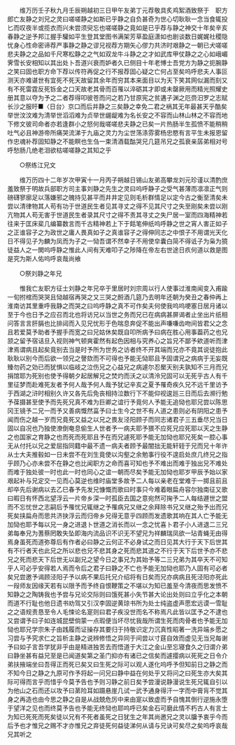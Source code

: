 <!-- { "loadSidebar": true } -->
　　维万历壬子秋九月壬辰朔越初三日甲午友弟丁元荐敬具炙鸡絮酒致祭于　职方郎亡友静之刘兄之灵曰嗟嗟静之如斯已乎静之自负甚奇为世心切耿耿一念当食辄投匕而叹夜半或揽衣而兴未尝须臾忘也嗟嗟静之竟如是已乎荐与静之神交十年矣辛亥春静之逆予邦江握手驩如平生登其堂图书满架芳草盈庭潇如也剧谈数日娓娓社稷隐忧身心性命密谛荐严事静之静之谬兄视荐方期矢心僇力共济时艰静之一朝已犬嗟嗟悲夫静之之品如千尺寒松静之之气如双龙牛斗静之之才如武库甲仗静之之心如峨嵋霁雪长安相知以其出处卜吾道兴衰而妒者久已侧目十年老愽士吾党方为静之扼腕静之笑曰固也职方命下荐以传符再促之行不报荐固心疑之亡何占至矣呜呼悲夫人事叵测天亦难谌世有宜死不死天故留其余年而穷其本来面目以为天下笑其网似漏而刻又有不死雷霆反死铄金之口天故老其骨而百罹以淬砺其才即或未罄厥用而精光照耀史册其意以夺为予之二者荐得叩彼苍而问之若乃甘原宪之贫遘子渊之厄赍汨罗之志赋长沙之服旴■〈日台〉京口而后并静之三矣静之幸免二君之祸其无年最甚天乎酷矣举世汶汶难为清举世滔滔难为贞举世龌龊难为名长安之不容而山林山林之不容而地下修文彼司命者亦若逢群小之怒何哉嗟嗟悲夫静之已矣一片热肠半生孤愤不能稍稍吐气必且神游帝所痛哭流涕于九庙之灵力为尘世荡涤雰雾杨忠愍有言平生未报恩留作忠魂补荐固知静之不能瞑也生刍一束清酒载酤哭兄几筵吊兄之孤衰亲孱弟相对号呼愁肠几绝老泪欲枯嗟嗟静之其知之乎 

　　○祭练江兄文 

　　维万历四十二年岁次甲寅十一月丙子朔越日锡山友弟高攀龙刘元珍谨以清酌庶羞致祭于明故兵部职方司主事刘静之先生之灵曰呜呼静子之受气甚薄而凛凛正气则磅礴寥廓足以落嫌邪之魄持见甚平而井井定见则毛析群情足以定今古之衡至清矣未尝以清律物其人苟有功于世道民生者见其寻丈之得不见其尺寸之失至刚矣未尝以刚亢物其人苟无害于世道民生者录其尺寸之得不责其寻丈之失尸居一室而四海精神若往来于匡床棐几编纂数言而千古精神若上下于餂笔伸纸呜呼静之世之宵人害正如子之正谁容子之为政世之庸人畏真如子之真谁容子之得伸同志之中恨子不用谓光天化日不得见子为麟为凤而为子之一恸吾谓不然幸子不用使皁囊白简不得诋子为枭为獍徒益人之一閧呜呼静之惟此人间有天难叩子之陟降在帝左右世途日疚何道以救是图是究为斯人佑呜呼哀哉尚飨 

　　○祭刘静之年兄 

　　惟我亡友职方征士刘静之年兄卒于里居时刘宗周以行人使事过淮南闻变入甫踰一旬拊棺而哭哭且恸越宿再哭之又三哭之酹酒几筵乃去明年还朝为癸丑之春仲再上淮南访其里重呼我静之而哭之曰呜呼静之真不可作矣夫何使我呜呜哽塞日居月诸以至于今也日予之应召而北也将访兄以当世之务而兄已在病病甚屏谒者止坐出片纸相问答言言肝膈也比排闼而入见兄忧形于色喘息奔促不能出声嗛嗛齿吻间皆君父之念且若爱莫予助者予握手而宽之曰兄姑休矣既自叩所病予曰病在胜心用事葢药之也兄颔之留予宿诘旦入视则神气顿爽霍然有起色因相与究养心之旨兄不鄙予欸道听而津津焉谓病且起矣竟别去当是时予所为世务之访者终不开其端而兄亦不竟其说徒抱此耿耿以别今而后欲一领兄之謦欬而不可得也予能无恸耶且予固谓兄之病病于无妄既臻勿药之効已而犹惧以临岐之泣伤兄之心益兄之病遽尔忍檿天别夫孰知不三月而兄捐馆耶为死别也使予得朝夕起居解兄之焚灼而沃之以清泠兄固可以无死乎古人有千里征梦而赴难死友者予何人哉予何人哉予犹记辛亥之夏予罹奇疾久兄不远千里访予于西湖之浒时相别久许又各先后免丧相持泣数行下不能仰视逡廵三日而后去濒行勉予葆摄甚至使予而先死兄真不难为巨卿之谊行予竟何人予能无追恸也耶兄尝以陈思冈王镜予二兄一而予又善病慨然畗予曰士生今之世不有人道之患则必有阴阳之患予闻而伤之越一岁而兄竟死又益之以兄之畏友泾阳顾子而同志诸君子三五垂尽兄当日固以自况也乃独使潦倒奄息偷生人世者予一病夫耶予猥不应死兄应死耶以天之生静之也国家之育静之也而死而死耶且予在而兄遽死耶予能无加恸也耶兄死矣一腔心事无从付托以兄之爱屈指同籍中最不遗一病夫者顾予最闇拙无能轩轾于兄而兄十年许从士大夫推毂如一日未尝不在刘生竟使以沟壑之余勉事行役不遑启处庶几终兄之指乎顾乃心亦未尝不在静之也比闻职方之命而喜可知也予不难出而难于独出兄不难处而难于独处彼一时也此一时也同心之谊一朝而尽矣予能无加恸也耶岁甲辰予始以家艰起补与兄定交一见而心莫逆也维时庙堂多故予二人每以亲老在堂难于一掷且前且却卒先后谢病以去乙巳春予先发兄慷慨而歌曰时事只今难着眼扁舟容尔独南征又歌曰暇日有怀西北望浮云一片帝乡深一时孤臣去国之意宛然可掬予二人每结遯世之盟而不忘忧世之志嗣后予罹忧兄辄继之予罹病兄又继之余拜除书兄又继之殆予出而兄死矣挟扁舟而思共济抉浮云而归帝乡兄得无意乎四顾而发遗歌其响在其人亡予能无加恸也耶予每以兄一身之进退卜世道之消长而以一念之忧喜卜君子小人进退二三兄弟每奉兄为蓍蔡罔敢失坠即海内流品识不识无不望兄为祥麟瑞凤欲一玷青蝇无由得焉身虽死而道弥尊后有作者必曰静之云何正不必身试之而日见其大行于天下后世其有不行者天也此兄之所以悲也兄不悲其身之死而悲其道之不行于天下后世予亦不悲兄之死而悲天下后世无以副兄之望今日之事兄为其始予等二三兄弟为其卒天不可知乎人可必乎安得若人焉而令后之君子曰静之不亡也予能无加恸也耶乃人固有可必者矣兄尝邀予谒顾泾阳子予以病不果后托兄介绍将有日矣而兄亦病病且死泾阳亦死此一叚师友因缘天若有以限予而予终自恨鞭策之不堪以为知已羞至今清夜而思发愤不知静之之陶铸我也予尝与兄论交际则曰饿死甚小失节甚大论出处则曰立乎化之本朝而道不行耻也他日遗书劝驾又引汉李固逆黄琼书所为处士纯盗虚声愿宏远谟一雪耻之之语规责恳至令人毛悚论名寔则曰君子疾没世而名不称焉凡此皆以匡予之不逮也又尝谓予曰子如连城昆壁倘蒙一点瑕便当坏尽忧我哉所谓生死而肉骨者也予能无加恸也耶兄学宗朱子由践履而证操存其要归于持敬识定力沉真性昭著一洗异端乡愿之习尝与予究求仁之旨析主静之说辨修悟之异同于间尝以寸莛自效而虚见无当兄每谢予曰如子言吾学犹非乎由是精进独苦去而悟道于大江之金山至忘寝食久之归谓介弟曰静坐甚有益兄至是已闻道矣第之圣门抑亦有诸已之信矣而遽撄病以死死之日令介弟扶掖端坐曰吾得正而死已矣又曰生死之际可以观人遂化呜呼予但知前日之静之而不知今日之静之九原可作予将起一问兄曰静中益在何处乎又将问之曰死生亦大矣其际可得而言乎而惜乎今莫予告也予则习静之前日矣予尝漫说静漫说生死兄辄自引以为他山之石而还以攻予曰苐险耳如蹑悬崖几试一武予通身得汗一字而中膏肓不觉其身之再造也由今思之静之自是从战兢危厉中来由寔以致虚而予自愧其倒行逆施永堕于望洋之见也而终莫予告也予能无终恸也耶呜呼已矣金石可磨此情不朽古人有言士为知已死死而死矣徒以兄有不死者虽死之日犹生之年其尚邀兄之灵以牖予衷乎今而后予也才惟兄之赐不才亦惟兄之弃徒死何益徒涕何从请与兄诀可矣尽之矣呜呼哀哉兄其听之 
